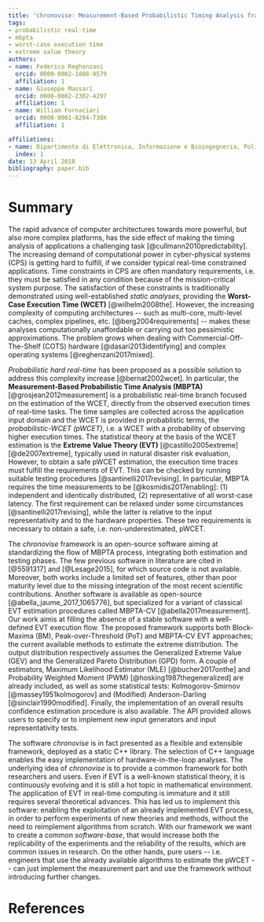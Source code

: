 ```yaml
---
title: 'chronovise: Measurement-Based Probabilistic Timing Analysis framework'
tags:
- probabilistic real-time
- mbpta
- worst-case execution time
- extreme value theory
authors:
- name: Federico Reghenzani
  orcid: 0000-0002-1888-9579
  affiliation: 1
- name: Giuseppe Massari
  orcid: 0000-0002-2302-4297
  affiliation: 1
- name: William Fornaciari
  orcid: 0000-0001-8294-730X
  affiliation: 1

affiliations:
- name: Dipartimento di Elettronica, Informazione e Bioingegneria, Politecnico di Milano
  index: 1
date: 13 April 2018
bibliography: paper.bib
---
```


# Summary
The rapid advance of computer architectures towards more powerful, but also
more complex platforms, has the side effect of making the
timing analysis of applications a challenging task [@cullmann2010predictability].
The increasing demand of computational power
in cyber-physical systems (CPS) is getting hard to fulfill, if we consider
typical real-time constrained applications. Time constraints in CPS are often
mandatory requirements, i.e. they must be satisfied in any
condition because of the mission-critical system purpose. The satisfaction of
these constraints is traditionally demonstrated using well-established *static
analyses*, providing the **Worst-Case Execution Time (WCET)** [@wilhelm2008the].
However, the increasing complexity of computing architectures -- such as multi-core,
multi-level caches, complex pipelines, etc. [@berg2004requirements] --  makes
these analyses computationally unaffordable or carrying out too pessimistic
approximations.
The problem grows when dealing with Commercial-Off-The-Shelf (COTS) hardware
[@dasari2013identifying] and complex operating systems [@reghenzani2017mixed].

*Probabilistic hard real-time* has been proposed as a possible solution to
address this complexity increase [@bernat2002wcet]. In particular, the
**Measurement-Based Probabilistic Time Analysis (MBPTA)**
[@grosjean2012measurement] is a probabilistic real-time branch focused on the
estimation of the WCET, directly from the observed execution times of real-time
tasks.  The time samples are collected across the application input domain and the WCET
is provided in probablistic terms, the *probabilistic-WCET (pWCET)*, i.e. a WCET with a
probability of observing higher execution times. The statistical theory at
the basis of the WCET estimation is the **Extreme Value Theory (EVT)**
[@castillo2005extreme] [@de2007extreme], typically used in natural disaster
risk evaluation,
However, to obtain a safe pWCET estimation,
the execution time traces must fulfill the requirements of EVT. This can be
checked by running suitable testing procedures [@santinelli2017revising]. In
particular, MBPTA requires the time measurements to be [@kosmidis2017enabling]:
(1) independent and identically distributed, (2) representative of all
worst-case latency.  The first requirement can be relaxed under some
circumstances [@santinelli2017revising], while the latter is relative to the
input representativity and to the hardware properties. These two requirements
is necessary to obtain a safe, i.e. non-underestimated, pWCET.

The *chronovise* framework is an open-source software aiming at standardizing
the flow of MBPTA process, integrating both estimation and testing phases. The
few previous software in literature are cited in [@5591317] and [@Lesage2015],
for which source code is not available. Moreover, both works include a limited
set of features, other than poor maturity level due to the missing integration
of the most recent scientific contributions. Another software is available as
open-source [@abella_jaume_2017_1065776], but specialized for a variant of
classical EVT estimation procedures called MBPTA-CV [@abella2017measurement].
Our work aimis at filling the absence of
a stable software with a well-defined EVT execution flow.  The proposed
framework supports both Block-Maxima (BM), Peak-over-Threshold (PoT) and
MBPTA-CV EVT approaches; the current available methods to estimate the extreme
distribution. The output distribution respectively assumes the Generalized
Extreme Value (GEV) and the Generalized Pareto Distribution (GPD) form. A
couple of estimators, Maximum Likelihood Estimator (MLE) [@bucher2017onthe]
and Probability Weighted Moment (PWM) [@hosking1987thegeneralized] are already
included, as well as some statistical tests: Kolmogorov-Smirnov
[@massey1951kolmogorov] and (Modified) Anderson-Darling [@sinclair1990modified].
Finally, the implementation of an overall results confidence estimation procedure
is also available.  The API provided allows users to specify or to implement
new input generators and input representativity tests.

The software *chronovise* is in fact presented as a flexible and
extensible framework, deployed as a static C++ library. The selection of C++
language enables the easy implementation of hardware-in-the-loop analyses.
The underlying idea of *chronovise* is to provide a common framework for both
researchers and users.  Even if EVT is a well-known statistical theory, it is
continuously evolving and it is still a hot topic in mathematical environment.
The application of EVT in real-time computing is immature and it still
requires several theoretical advances. This has led us to implement this
software: enabling the exploitation of an already implemented EVT process, in
order to perform experiments of new theories and methods, without the need to
reimplement algorithms from scratch. With our framework we want to create a
common *software-base*, that would increase both the replicability of the
experiments and the reliability of the results, which are common issues in
research.  On the other hands, pure users -- i.e. engineers that use the
already available algorithms to estimate the pWCET -- can just implement the
measurement part and use the framework without introducing further changes.

# References
